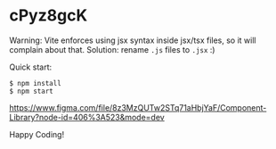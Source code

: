 # cPyz8gcK

Warning: Vite enforces using jsx syntax inside jsx/tsx files, so it will complain about that. Solution: rename `.js` files to `.jsx` :)

Quick start:

```
$ npm install
$ npm start
```

https://www.figma.com/file/8z3MzQUTw2STq71aHbjYaF/Component-Library?node-id=406%3A523&mode=dev

Happy Coding!

